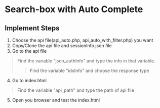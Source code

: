 # Search-box with Auto Complete

## Implement Steps
1. Choose the api file(api_auto.php, api_auto_with_filter.php) you want
2. Copy/Clone the api file and sessionInfo.json file
3. Go to the api file
>Find the variable "json_authInfo" and type the info in that variable.
>>Find the variable "idxInfo" and choose the response type
4. Go to index.html
>Find the variable "api_path" and type the path of api file
5. Open you browser and test the index.html
